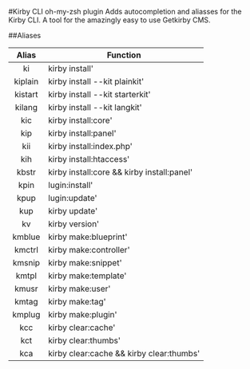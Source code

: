 #Kirby CLI oh-my-zsh plugin
Adds autocompletion and aliasses for the Kirby CLI. A tool for the amazingly easy to use Getkirby CMS.

##Aliases

| Alias        | Function                                |
|:------------:|-----------------------------------------|
|ki|kirby install'|
|kiplain|kirby install --kit plainkit'|
|kistart|kirby install --kit starterkit'|
|kilang|kirby install --kit langkit'|
|kic|kirby install:core'|
|kip|kirby install:panel'|
|kii|kirby install:index.php'|
|kih|kirby install:htaccess'|
|kbstr|kirby install:core && kirby install:panel'|
|kpin|lugin:install'|
|kpup|lugin:update'|
|kup|kirby update'|
|kv|kirby version'|
|kmblue|kirby make:blueprint'|
|kmctrl|kirby make:controller'|
|kmsnip|kirby make:snippet'|
|kmtpl|kirby make:template'|
|kmusr|kirby make:user'|
|kmtag|kirby make:tag'|
|kmplug|kirby make:plugin'|
|kcc|kirby clear:cache'|
|kct|kirby clear:thumbs'|
|kca|kirby clear:cache && kirby clear:thumbs'|
